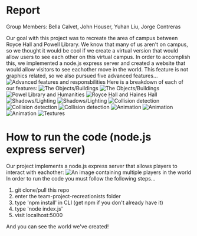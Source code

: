 

# Report

Group Members: Bella Calvet, John Houser, Yuhan Liu, Jorge Contreras

Our goal with this project was to recreate the area of campus between Royce Hall and Powell Library. We know that many of us aren't on campus, so we thought it would be cool if we create a virtual version that would allow users to see each other on this virtual campus. In order to accomplish this, we implemented a node.js express server and created a website that would allow visitors to see eachother move in the world. This feature is not graphics related, so we also pursued five advanced features...
![Advanced features and responsbilities](assets/3slide.png)
Here is a breakdown of each of our features:
![The Objects/Buildings](assets/15slide.png)
![The Objects/Buildings](assets/16slide.png)
![Powel Library and Humanities](assets/8slide.png)
![Royce Hall and Haines Hall](assets/9slide.png)
![Shadows/Lighting](assets/6slide.png)
![Shadows/Lighting](assets/7slide.png)
![Collision detection](assets/4slide.png)
![Collision detection](assets/17slide.png)
![Collision detection](assets/14slide.png)
![Animation](assets/11slide.png)
![Animation](assets/12slide.png)
![Animation](assets/13slide.png)
![Textures](assets/5slide.png)

# How to run the code (node.js express server)
Our project implements a node.js express server that allows players to interact with eachother:
![An image containing multiple players in the world](assets/2slide.png)
In order to run the code you must follow the following steps...

1) git clone/pull this repo 
2) enter the team-project-recreationists folder
3) type 'npm install' in CLI (get npm if you don't already have it)
4) type 'node index.js'
5) visit localhost:5000

And you can see the world we've created!